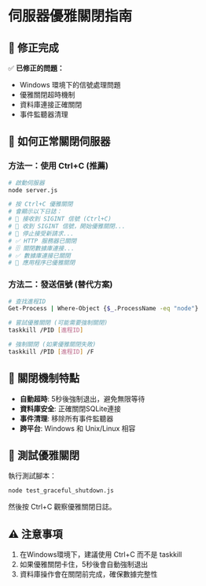 # 伺服器優雅關閉指南

## 🎯 修正完成

✅ **已修正的問題：**
- Windows 環境下的信號處理問題
- 優雅關閉超時機制
- 資料庫連接正確關閉
- 事件監聽器清理

## 🚀 如何正常關閉伺服器

### 方法一：使用 Ctrl+C (推薦)
```bash
# 啟動伺服器
node server.js

# 按 Ctrl+C 優雅關閉
# 會顯示以下日誌：
# 🔔 接收到 SIGINT 信號 (Ctrl+C)
# 🔄 收到 SIGINT 信號，開始優雅關閉...
# 📡 停止接受新請求...
# ✅ HTTP 服務器已關閉
# 🗄️ 關閉數據庫連接...
# ✅ 數據庫連接已關閉
# 🚀 應用程序已優雅關閉
```

### 方法二：發送信號 (替代方案)
```bash
# 查找進程ID
Get-Process | Where-Object {$_.ProcessName -eq "node"}

# 嘗試優雅關閉 (可能需要強制關閉)
taskkill /PID [進程ID]

# 強制關閉 (如果優雅關閉失敗)
taskkill /PID [進程ID] /F
```

## 🔧 關閉機制特點

- **自動超時**: 5秒後強制退出，避免無限等待
- **資料庫安全**: 正確關閉SQLite連接
- **事件清理**: 移除所有事件監聽器
- **跨平台**: Windows 和 Unix/Linux 相容

## 🧪 測試優雅關閉

執行測試腳本：
```bash
node test_graceful_shutdown.js
```

然後按 Ctrl+C 觀察優雅關閉日誌。

## ⚠️ 注意事項

1. 在Windows環境下，建議使用 Ctrl+C 而不是 taskkill
2. 如果優雅關閉卡住，5秒後會自動強制退出
3. 資料庫操作會在關閉前完成，確保數據完整性 